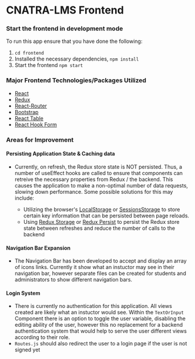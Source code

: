 # CNATRA-LMS Frontend

### Start the frontend in development mode

To run this app ensure that you have done the following:

1. `cd frontend`
2. Installed the necessary dependencies, `npm install`
3. Start the frontend `npm start`

### Major Frontend Technologies/Packages Utilized

- [React](https://reactjs.org/)
- [Redux](https://redux.js.org/)
- [React-Router](https://reactrouter.com/)
- [Bootstrap](https://getbootstrap.com/)
- [React Table](https://react-table.tanstack.com/)
- [React Hook Form](https://react-hook-form.com/)

### Areas for Improvement

#### Persisting Application State & Caching data

- Currently, on refresh, the Redux store state is NOT persisted. Thus,
  a number of useEffect hooks are called to ensure that components can retreive the necessary properties from Redux / the backend. This causes the application to make a non-optimal number of data requests, slowing down performance. Some possible solutions for this may include:

  - Utilizing the browser's [LocalStorage](https://developer.mozilla.org/en-US/docs/Web/API/Window/localStorage) or [SessionsStorage](https://developer.mozilla.org/en-US/docs/Web/API/Window/sessionStorage) to store certain key information that can be persisted between page reloads.
  - Using [Redux Storage](https://www.npmjs.com/package/redux-storage) or [Redux Persist](https://www.npmjs.com/package/redux-persist) to persist the Redux store state between refreshes and reduce the number of calls to the backend

#### Navigation Bar Expansion

- The Navigation Bar has been developed to accept and display an array of icons links. Currently it show what an instuctor may see in their navigation bar, however separate files can be created for students and administrators to show different navigation bars.

#### Login System

- There is currently no authentication for this application. All views created are likely what an instuctor would see. Within the `TextOrInput` Component there is an option to toggle the user variable, disabling the editing ability of the user, however this no replacement for a backend authentication system that would help to serve the user different views according to their role.
- `Routes.js` should also redirect the user to a login page if the user is not signed yet
